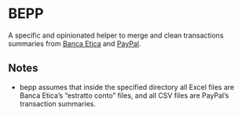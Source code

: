 # BEPP

A specific and opinionated helper to merge and clean transactions summaries from [Banca Etica](https://bancaetica.it) and [PayPal](https://paypal.com).

## Notes

- bepp assumes that inside the specified directory all Excel files are Banca Etica’s “estratto conto” files, and all CSV files are PayPal’s transaction summaries.
